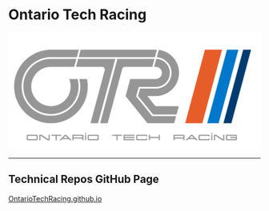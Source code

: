 # Ontario Tech Racing

![OTR Logo.png](/OTR%20Logo.png)

---

## Technical Repos GitHub Page

[OntarioTechRacing.github.io](https://ontariotechracing.github.io)
